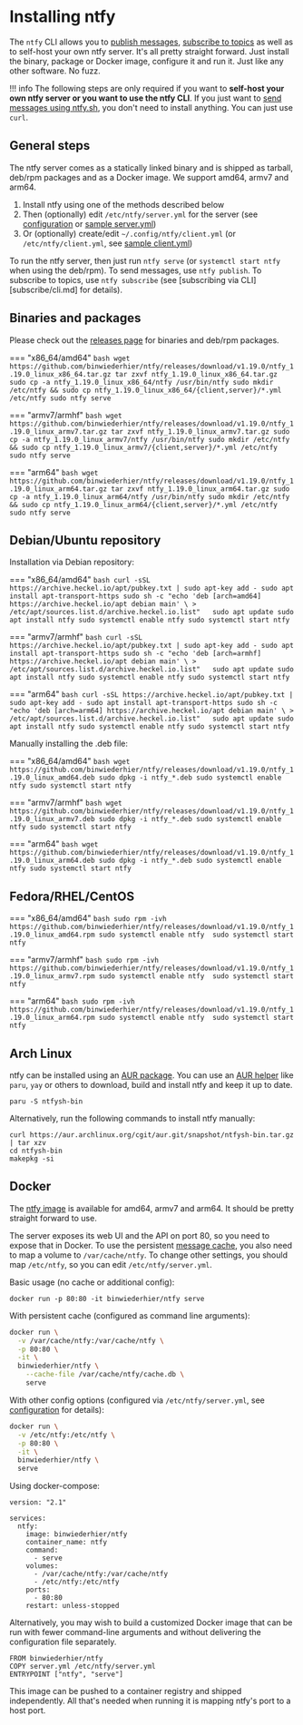 # Installing ntfy
The `ntfy` CLI allows you to [publish messages](publish.md), [subscribe to topics](subscribe/cli.md) as well as to
self-host your own ntfy server. It's all pretty straight forward. Just install the binary, package or Docker image, 
configure it and run it. Just like any other software. No fuzz. 

!!! info
    The following steps are only required if you want to **self-host your own ntfy server or you want to use the ntfy CLI**.
    If you just want to [send messages using ntfy.sh](publish.md), you don't need to install anything. You can just use
    `curl`.

## General steps
The ntfy server comes as a statically linked binary and is shipped as tarball, deb/rpm packages and as a Docker image.
We support amd64, armv7 and arm64.

1. Install ntfy using one of the methods described below
2. Then (optionally) edit `/etc/ntfy/server.yml` for the server (see [configuration](config.md) or [sample server.yml](https://github.com/binwiederhier/ntfy/blob/main/server/server.yml))
3. Or (optionally) create/edit `~/.config/ntfy/client.yml` (or `/etc/ntfy/client.yml`, see [sample client.yml](https://github.com/binwiederhier/ntfy/blob/main/client/client.yml))

To run the ntfy server, then just run `ntfy serve` (or `systemctl start ntfy` when using the deb/rpm).
To send messages, use `ntfy publish`. To subscribe to topics, use `ntfy subscribe` (see [subscribing via CLI][subscribe/cli.md]
for details). 

## Binaries and packages
Please check out the [releases page](https://github.com/binwiederhier/ntfy/releases) for binaries and
deb/rpm packages.

=== "x86_64/amd64"
    ```bash
    wget https://github.com/binwiederhier/ntfy/releases/download/v1.19.0/ntfy_1.19.0_linux_x86_64.tar.gz
    tar zxvf ntfy_1.19.0_linux_x86_64.tar.gz
    sudo cp -a ntfy_1.19.0_linux_x86_64/ntfy /usr/bin/ntfy
    sudo mkdir /etc/ntfy && sudo cp ntfy_1.19.0_linux_x86_64/{client,server}/*.yml /etc/ntfy
    sudo ntfy serve
    ```

=== "armv7/armhf"
    ```bash
    wget https://github.com/binwiederhier/ntfy/releases/download/v1.19.0/ntfy_1.19.0_linux_armv7.tar.gz
    tar zxvf ntfy_1.19.0_linux_armv7.tar.gz
    sudo cp -a ntfy_1.19.0_linux_armv7/ntfy /usr/bin/ntfy
    sudo mkdir /etc/ntfy && sudo cp ntfy_1.19.0_linux_armv7/{client,server}/*.yml /etc/ntfy
    sudo ntfy serve
    ```

=== "arm64"
    ```bash
    wget https://github.com/binwiederhier/ntfy/releases/download/v1.19.0/ntfy_1.19.0_linux_arm64.tar.gz
    tar zxvf ntfy_1.19.0_linux_arm64.tar.gz
    sudo cp -a ntfy_1.19.0_linux_arm64/ntfy /usr/bin/ntfy
    sudo mkdir /etc/ntfy && sudo cp ntfy_1.19.0_linux_arm64/{client,server}/*.yml /etc/ntfy
    sudo ntfy serve
    ```

## Debian/Ubuntu repository
Installation via Debian repository:

=== "x86_64/amd64"
    ```bash
    curl -sSL https://archive.heckel.io/apt/pubkey.txt | sudo apt-key add -
    sudo apt install apt-transport-https
    sudo sh -c "echo 'deb [arch=amd64] https://archive.heckel.io/apt debian main' \
        > /etc/apt/sources.list.d/archive.heckel.io.list"  
    sudo apt update
    sudo apt install ntfy
    sudo systemctl enable ntfy
    sudo systemctl start ntfy
    ```

=== "armv7/armhf"
    ```bash
    curl -sSL https://archive.heckel.io/apt/pubkey.txt | sudo apt-key add -
    sudo apt install apt-transport-https
    sudo sh -c "echo 'deb [arch=armhf] https://archive.heckel.io/apt debian main' \
        > /etc/apt/sources.list.d/archive.heckel.io.list"  
    sudo apt update
    sudo apt install ntfy
    sudo systemctl enable ntfy
    sudo systemctl start ntfy
    ```

=== "arm64"
    ```bash
    curl -sSL https://archive.heckel.io/apt/pubkey.txt | sudo apt-key add -
    sudo apt install apt-transport-https
    sudo sh -c "echo 'deb [arch=arm64] https://archive.heckel.io/apt debian main' \
        > /etc/apt/sources.list.d/archive.heckel.io.list"  
    sudo apt update
    sudo apt install ntfy
    sudo systemctl enable ntfy
    sudo systemctl start ntfy
    ```

Manually installing the .deb file:

=== "x86_64/amd64"
    ```bash
    wget https://github.com/binwiederhier/ntfy/releases/download/v1.19.0/ntfy_1.19.0_linux_amd64.deb
    sudo dpkg -i ntfy_*.deb
    sudo systemctl enable ntfy
    sudo systemctl start ntfy
    ```

=== "armv7/armhf"
    ```bash
    wget https://github.com/binwiederhier/ntfy/releases/download/v1.19.0/ntfy_1.19.0_linux_armv7.deb
    sudo dpkg -i ntfy_*.deb
    sudo systemctl enable ntfy
    sudo systemctl start ntfy
    ```

=== "arm64"
    ```bash
    wget https://github.com/binwiederhier/ntfy/releases/download/v1.19.0/ntfy_1.19.0_linux_arm64.deb
    sudo dpkg -i ntfy_*.deb
    sudo systemctl enable ntfy
    sudo systemctl start ntfy
    ```

## Fedora/RHEL/CentOS

=== "x86_64/amd64"
    ```bash
    sudo rpm -ivh https://github.com/binwiederhier/ntfy/releases/download/v1.19.0/ntfy_1.19.0_linux_amd64.rpm
    sudo systemctl enable ntfy 
    sudo systemctl start ntfy
    ```

=== "armv7/armhf"
    ```bash
    sudo rpm -ivh https://github.com/binwiederhier/ntfy/releases/download/v1.19.0/ntfy_1.19.0_linux_armv7.rpm
    sudo systemctl enable ntfy 
    sudo systemctl start ntfy
    ```

=== "arm64"
    ```bash
    sudo rpm -ivh https://github.com/binwiederhier/ntfy/releases/download/v1.19.0/ntfy_1.19.0_linux_arm64.rpm
    sudo systemctl enable ntfy 
    sudo systemctl start ntfy
    ```

## Arch Linux
ntfy can be installed using an [AUR package](https://aur.archlinux.org/packages/ntfysh-bin/). You can use an [AUR helper](https://wiki.archlinux.org/title/AUR_helpers) like `paru`, `yay` or others to download, build and install ntfy and keep it up to date.
```
paru -S ntfysh-bin
```

Alternatively, run the following commands to install ntfy manually:
```
curl https://aur.archlinux.org/cgit/aur.git/snapshot/ntfysh-bin.tar.gz | tar xzv
cd ntfysh-bin
makepkg -si
```


## Docker
The [ntfy image](https://hub.docker.com/r/binwiederhier/ntfy) is available for amd64, armv7 and arm64. It should be pretty
straight forward to use.

The server exposes its web UI and the API on port 80, so you need to expose that in Docker. To use the persistent 
[message cache](config.md#message-cache), you also need to map a volume to `/var/cache/ntfy`. To change other settings, 
you should map `/etc/ntfy`, so you can edit `/etc/ntfy/server.yml`.

Basic usage (no cache or additional config):
```
docker run -p 80:80 -it binwiederhier/ntfy serve
```

With persistent cache (configured as command line arguments):
```bash
docker run \
  -v /var/cache/ntfy:/var/cache/ntfy \
  -p 80:80 \
  -it \
  binwiederhier/ntfy \
    --cache-file /var/cache/ntfy/cache.db \
    serve
```

With other config options (configured via `/etc/ntfy/server.yml`, see [configuration](config.md) for details):
```bash
docker run \
  -v /etc/ntfy:/etc/ntfy \
  -p 80:80 \
  -it \
  binwiederhier/ntfy \
  serve
```

Using docker-compose:
```
version: "2.1"

services:
  ntfy:
    image: binwiederhier/ntfy
    container_name: ntfy
    command:
      - serve
    volumes:
      - /var/cache/ntfy:/var/cache/ntfy
      - /etc/ntfy:/etc/ntfy
    ports:
      - 80:80
    restart: unless-stopped
```

Alternatively, you may wish to build a customized Docker image that can be run with fewer command-line arguments and without delivering the configuration file separately.
```
FROM binwiederhier/ntfy
COPY server.yml /etc/ntfy/server.yml
ENTRYPOINT ["ntfy", "serve"]
```
This image can be pushed to a container registry and shipped independently. All that's needed when running it is mapping ntfy's port to a host port.
